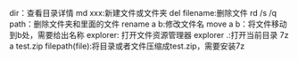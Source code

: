 dir：查看目录详情
md xxx:新建文件或文件夹
del filename:删除文件
rd /s /q path：删除文件夹和里面的文件
rename a b:修改文件名
move a b：将文件移动到b处，需要给出名称
explorer: 打开文件资源管理器
explorer .:打开当前目录 
7z a test.zip filepath(file):将目录或者文件压缩成test.zip，需要安装7z
